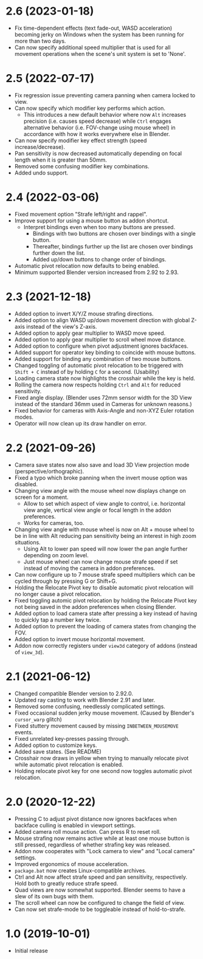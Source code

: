 # 2.6 (2023-01-18)
* Fix time-dependent effects (text fade-out, WASD acceleration) becoming jerky on Windows when the system has been running for more than two days.
* Can now specify additional speed multiplier that is used for all movement operations when the scene's unit system is set to 'None'.

# 2.5 (2022-07-17)
* Fix regression issue preventing camera panning when camera locked to view.
* Can now specify which modifier key performs which action.
	* This introduces a new default behavior where now `Alt` increases precision (i.e. causes speed decrease) while `Ctrl` engages alternative behavior (i.e. FOV-change using mouse wheel) in accordance with how it works everywhere else in Blender.
* Can now specify modifier key effect strength (speed increase/decrease).
* Pan sensitivity is now decreased automatically depending on focal length when it is greater than 50mm.
* Removed some confusing modifier key combinations.
* Added undo support.

# 2.4 (2022-03-06)
* Fixed movement option "Strafe left/right and rappel".
* Improve support for using a mouse button as addon shortcut.
	* Interpret bindings even when too many buttons are pressed.
		* Bindings with two buttons are chosen over bindings with a single button.
		* Thereafter, bindings further up the list are chosen over bindings further down the list.
		* Added up/down buttons to change order of bindings.
* Automatic pivot relocation now defaults to being enabled.
* Minimum supported Blender version increased from 2.92 to 2.93.

# 2.3 (2021-12-18)
* Added option to invert X/Y/Z mouse strafing directions.
* Added option to align WASD up/down movement direction with global Z-axis instead of the view's Z-axis.
* Added option to apply gear multiplier to WASD move speed.
* Added option to apply gear multiplier to scroll wheel move distance.
* Added option to configure when pivot adjustment ignores backfaces.
* Added support for operator key binding to coincide with mouse buttons.
* Added support for binding any combination of two mouse buttons.
* Changed toggling of automatic pivot relocation to be triggered with `Shift + C` instead of by holding `C` for a second. (Usability)
* Loading camera state now highlights the crosshair while the key is held.
* Rolling the camera now respects holding `Ctrl` and `Alt` for reduced sensitivity.
* Fixed angle display. (Blender uses 72mm sensor width for the 3D View instead of the standard 36mm used in Cameras for unknown reasons.)
* Fixed behavior for cameras with Axis-Angle and non-XYZ Euler rotation modes.
* Operator will now clean up its draw handler on error.

# 2.2 (2021-09-26)
* Camera save states now also save and load 3D View projection mode (perspective/orthographic).
* Fixed a typo which broke panning when the invert mouse option was disabled.
* Changing view angle with the mouse wheel now displays change on screen for a moment.
	* Allow to set which aspect of view angle to control, i.e. horizontal view angle, vertical view angle or focal length in the addon preferences.
	* Works for cameras, too.
* Changing view angle with mouse wheel is now on Alt + mouse wheel to be in line with Alt reducing pan sensitivity being an interest in high zoom situations.
	* Using Alt to lower pan speed will now lower the pan angle further depending on zoom level.
	* Just mouse wheel can now change mouse strafe speed if set instead of moving the camera in addon preferences.
* Can now configure up to 7 mouse strafe speed multipliers which can be cycled through by pressing G or Shift+G.
* Holding the Relocate Pivot key to disable automatic pivot relocation will no longer cause a pivot relocation.
* Fixed toggling automic pivot relocation by holding the Relocate Pivot key not being saved in the addon preferences when closing Blender.
* Added option to load camera state after pressing a key instead of having to quickly tap a number key twice.
* Added option to prevent the loading of camera states from changing the FOV.
* Added option to invert mouse horizontal movement.
* Addon now correctly registers under `view3d` category of addons (instead of `view_3d`).

# 2.1 (2021-06-12)
* Changed compatible Blender version to 2.92.0.
* Updated ray casting to work with Blender 2.91 and later.
* Removed some confusing, needlessly complicated settings.
* Fixed occasional sudden jerky mouse movement. (Caused by Blender's `cursor_warp` glitch)
* Fixed stuttery movement caused by missing `INBETWEEN_MOUSEMOVE` events.
* Fixed unrelated key-presses passing through.
* Added option to customize keys.
* Added save states. (See README)
* Crosshair now draws in yellow when trying to manually relocate pivot while automatic pivot relocation is enabled.
* Holding relocate pivot key for one second now toggles automatic pivot relocation.

# 2.0 (2020-12-22)
* Pressing C to adjust pivot distance now ignores backfaces when backface culling is enabled in viewport settings.
* Added camera roll mouse action. Can press R to reset roll.
* Mouse strafing now remains active while at least one mouse button is still pressed, regardless of whether strafing key was released.
* Addon now cooperates with "Lock camera to view" and "Local camera" settings.
* Improved ergonomics of mouse acceleration.
* `package.bat` now creates Linux-compatible archives.
* Ctrl and Alt now affect strafe speed and pan sensitivity, respectively. Hold both to greatly reduce strafe speed.
* Quad views are now somewhat supported. Blender seems to have a slew of its own bugs with them.
* The scroll wheel can now be configured to change the field of view.
* Can now set strafe-mode to be toggleable instead of hold-to-strafe.

# 1.0 (2019-10-01)
* Initial release

